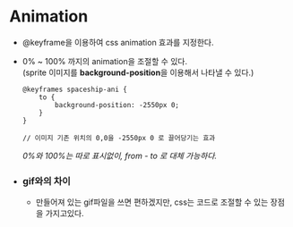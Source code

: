# Animation   

- @keyframe을 이용하여 css animation 효과를 지정한다.     

- 0% ~ 100% 까지의 animation을 조절할 수 있다.   
(sprite 이미지를 **background-position**을 이용해서 나타낼 수 있다.)

    ```
    @keyframes spaceship-ani {
        to {
            background-position: -2550px 0;
        }
    }

    // 이미지 기존 위치의 0,0을 -2550px 0 로 끌어당기는 효과
    ```   

    *0%와 100%는 따로 표시없이, from - to 로 대체 가능하다.*     


- ### gif와의 차이   

    - 만들어져 있는 gif파일을 쓰면 편하겠지만, 
    css는 코드로 조절할 수 있는 장점을 가지고있다.

    

